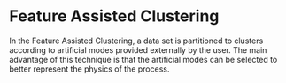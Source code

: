 # Feature Assisted Clustering

In the Feature Assisted Clustering, a data set is partitioned to clusters according to artificial modes provided externally by the user. The main advantage of this technique is that the artificial modes can be selected to better represent the physics of the process.
